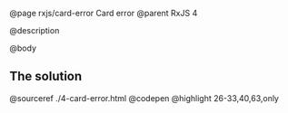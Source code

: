 @page rxjs/card-error Card error
@parent RxJS 4

@description

@body

## The solution

@sourceref ./4-card-error.html
@codepen
@highlight 26-33,40,63,only
